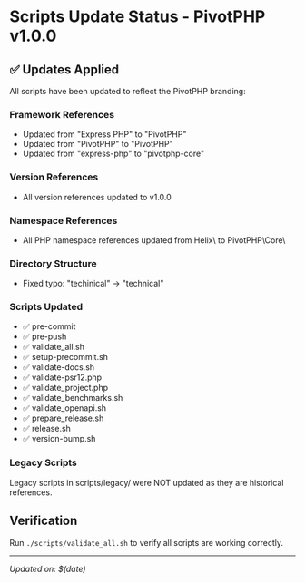 # Scripts Update Status - PivotPHP v1.0.0

## ✅ Updates Applied

All scripts have been updated to reflect the PivotPHP branding:

### Framework References
- Updated from "Express PHP" to "PivotPHP"
- Updated from "PivotPHP" to "PivotPHP"
- Updated from "express-php" to "pivotphp-core"

### Version References
- All version references updated to v1.0.0

### Namespace References
- All PHP namespace references updated from Helix\ to PivotPHP\Core\

### Directory Structure
- Fixed typo: "techinical" → "technical"

### Scripts Updated
- ✅ pre-commit
- ✅ pre-push
- ✅ validate_all.sh
- ✅ setup-precommit.sh
- ✅ validate-docs.sh
- ✅ validate-psr12.php
- ✅ validate_project.php
- ✅ validate_benchmarks.sh
- ✅ validate_openapi.sh
- ✅ prepare_release.sh
- ✅ release.sh
- ✅ version-bump.sh

### Legacy Scripts
Legacy scripts in scripts/legacy/ were NOT updated as they are historical references.

## Verification
Run `./scripts/validate_all.sh` to verify all scripts are working correctly.

---
*Updated on: $(date)*
